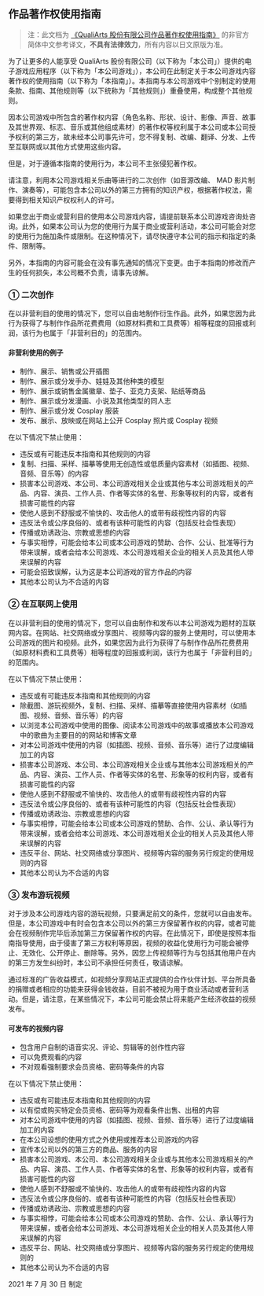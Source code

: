 ## 作品著作权使用指南

> 注：此文档为 [《QualiArts 股份有限公司作品著作权使用指南》](https://qualiarts.jp/guideline/) 的非官方简体中文参考译文，**不具有法律效力**，所有内容以日文原版为准。

为了让更多的人能享受 QualiArts 股份有限公司（以下称为「本公司」）提供的电子游戏应用程序（以下称为「本公司游戏」），本公司在此制定关于本公司游戏内容著作权的使用指南（以下称为「本指南」）。本指南与本公司游戏中个别制定的使用条款、指南、其他规则等（以下统称为「其他规则」）重叠使用，构成整个其他规则。

因本公司游戏中所包含的著作权内容（角色名称、形状、设计、影像、声音、故事及其世界观、标志、音乐或其他组成素材）的著作权等权利属于本公司或本公司授予权利的第三方，故未经本公司事先许可，您不得复制、改编、翻译、分发、上传至互联网或以其他方式使用这些内容。

但是，对于遵循本指南的使用行为，本公司不主张侵犯著作权。

请注意，利用本公司游戏相关乐曲等进行的二次创作（如音源改编、 MAD 影片制作、演奏等），可能包含本公司以外的第三方拥有的知识产权，根据著作权法，需要得到相关知识产权权利人的许可。

如果您出于商业或营利目的使用本公司游戏内容，请提前联系本公司游戏咨询处咨询。此外，如果本公司认为您的使用行为属于商业或营利活动，本公司可能会对您的使用行为施加条件或限制。在这种情况下，请尽快遵守本公司的指示和指定的条件、限制等。

另外，本指南的内容可能会在没有事先通知的情况下变更。由于本指南的修改而产生的任何损失，本公司概不负责，请事先谅解。

### ① 二次创作

在以非营利目的使用的情况下，您可以自由地制作衍生作品。此外，如果您因为此行为获得了与制作作品所花费费用（如原材料费和工具费等）相等程度的回报或利润，该行为也属于「非营利目的」的范围内。

#### 非营利使用的例子

- 制作、展示、销售或公开插图
- 制作、展示或分发手办、娃娃及其他种类的模型
- 制作、展示或销售金属徽章、垫子、亚克力支架、贴纸等商品
- 制作、展示或分发漫画、小说及其他类型的同人志
- 制作、展示或分发 Cosplay 服装
- 发布、展示、放映或在网站上公开 Cosplay 照片或 Cosplay 视频

在以下情况下禁止使用：

- 违反或有可能违反本指南和其他规则的内容
- 复制、扫描、采样、描摹等使用无创造性或低质量内容素材（如插图、视频、音频、音乐等）的内容
- 损害本公司游戏、本公司、本公司游戏相关企业或其他与本公司游戏相关的产品、内容、演员、工作人员、作者等实体的名誉、形象等权利的内容，或者有损害可能性的内容
- 使他人感到不舒服或不愉快的、攻击他人的或带有歧视性内容的内容
- 违反法令或公序良俗的、或者有该种可能性的内容（包括反社会性表现）
- 传播或劝诱政治、宗教或思想的内容
- 与事实相悖，可能会给本公司或本公司游戏的赞助、合作、公认、批准等行为带来误解，或者会给本公司游戏、本公司游戏相关企业的相关人员及其他人带来误解的内容
- 可能会招致误解，认为这是本公司游戏的官方作品的内容
- 其他本公司认为不合适的内容

### ② 在互联网上使用

在以非营利目的使用的情况下，您可以自由制作和发布以本公司游戏为题材的互联网内容。在网站、社交网络或分享图片、视频等内容的服务上使用时，可以使用本公司游戏的图片和视频。此外，如果您因为此行为获得了与制作作品所花费费用（如原材料费和工具费等）相等程度的回报或利润，该行为也属于「非营利目的」的范围内。

在以下情况下禁止使用：

- 违反或有可能违反本指南和其他规则的内容
- 除截图、游玩视频外，复制、扫描、采样、描摹等直接使用内容素材（如插图、视频、音频、音乐等）的内容
- 以浏览本公司游戏中使用的图像、阅读本公司游戏中的故事或播放本公司游戏中的歌曲为主要目的的网站和博客文章
- 对本公司游戏中使用的内容（如插图、视频、音频、音乐等）进行了过度编辑加工的内容
- 损害本公司游戏、本公司、本公司游戏相关企业或与其他本公司游戏相关的产品、内容、演员、工作人员、作者等实体的名誉、形象等的权利内容，或者有损害可能性的内容
- 使他人感到不舒服或不愉快的、攻击他人的或带有歧视性内容的内容
- 违反法令或公序良俗的、或者有该种可能性的内容（包括反社会性表现）
- 传播或劝诱政治、宗教或思想的内容
- 与事实相悖，可能会给本公司或本公司游戏的赞助、合作、公认、承认等行为带来误解，或者会给本公司游戏、本公司游戏相关企业的相关人员及其他人带来误解的内容
- 违反平台、网站、社交网络或分享图片、视频等内容的服务另行规定的使用规则的内容
- 其他本公司认为不合适的内容

### ③ 发布游玩视频

对于涉及本公司游戏内容的游玩视频，只要满足前文的条件，您就可以自由发布。但是，本公司游戏中有时会包含本公司以外的第三方保留著作权的内容，或者可能会在视频制作完毕后添加第三方保留著作权的内容。在此情况下，即使是按照本指南指导使用，由于侵害了第三方权利等原因，视频的收益化使用行为可能会被停止、无效化、公开停止、删除等。另外，因您上传视频等行为与包括其他用户在内的第三方发生纠纷时，本公司不承担任何责任，敬请谅解。

通过标准的广告收益模式，如视频分享网站正式提供的合作伙伴计划、平台所具备的捐赠或者相应的功能来获得金钱收益，目前不被视为用于商业活动或者营利活动。但是，请注意，在某些情况下，本公司可能会禁止将来能产生经济收益的视频发布。

#### 可发布的视频内容

- 包含用户自制的语音实况、评论、剪辑等的创作性内容
- 可以免费观看的内容
- 不对观看强制要求会员资格、密码等条件的内容

在以下情况下禁止使用：

- 违反或有可能违反本指南和其他规则的内容
- 以有偿或购买特定会员资格、密码等为观看条件出售、出租的内容
- 对本公司游戏中使用的内容（如插图、视频、音频、音乐等）进行了过度编辑加工的内容
- 在本公司设想的使用方式之外使用或推荐本公司游戏的内容
- 宣传本公司以外的第三方的商品、服务的内容
- 损害本公司游戏、本公司、本公司游戏相关企业或与其他本公司游戏相关的产品、内容、演员、工作人员、作者等实体的名誉、形象等的权利内容，或者有损害可能性的内容
- 使他人感到不舒服或不愉快的、攻击他人的或带有歧视性内容的内容
- 违反法令或公序良俗的、或者有该种可能性的内容（包括反社会性表现）
- 传播或劝诱政治、宗教或思想的内容
- 与事实相悖，可能会给本公司或本公司游戏的赞助、合作、公认、承认等行为带来误解，或者会给本公司游戏、本公司游戏相关企业的相关人员及其他人带来误解的内容
- 违反平台、网站、社交网络或分享图片、视频等内容的服务另行规定的使用规则的
- 其他本公司认为不合适的内容

2021 年 7 月 30 日 制定
